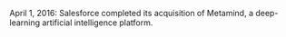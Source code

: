 April 1, 2016: Salesforce completed its acquisition of Metamind, a deep-learning artificial intelligence platform.